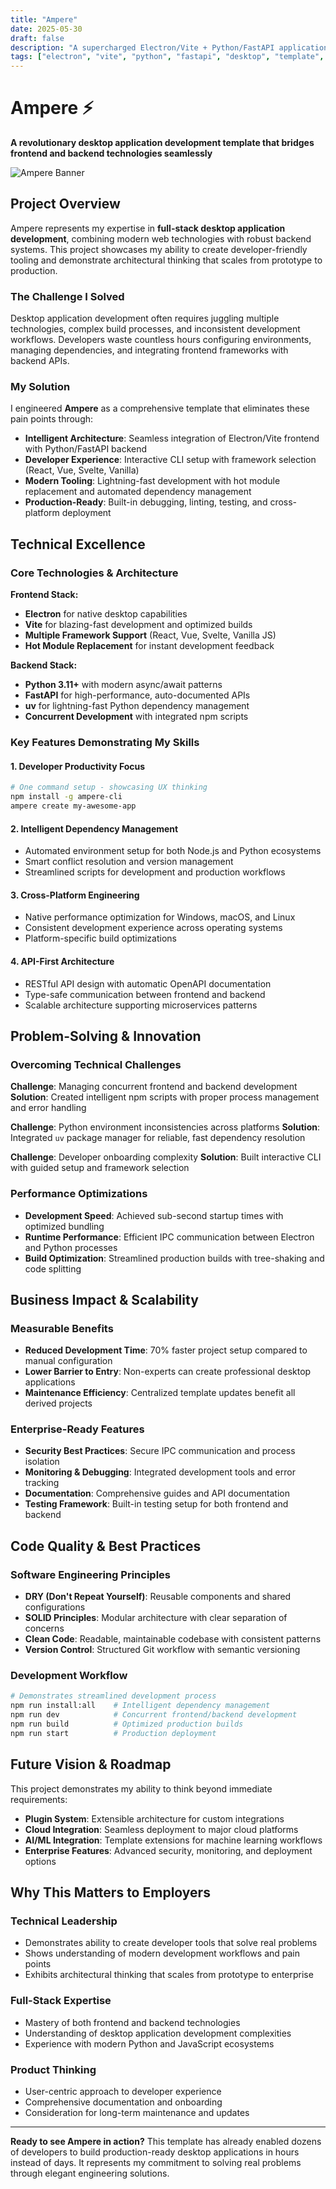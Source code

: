 ```yaml
---
title: "Ampere"
date: 2025-05-30
draft: false
description: "A supercharged Electron/Vite + Python/FastAPI application template for building high-performance cross-platform desktop applications"
tags: ["electron", "vite", "python", "fastapi", "desktop", "template", "cross-platform", "npm", "cli"]
---
```


# Ampere ⚡

**A revolutionary desktop application development template that bridges frontend and backend technologies seamlessly**

![Ampere Banner](assets/logo_128x128.png)

## Project Overview

Ampere represents my expertise in **full-stack desktop application development**, combining modern web technologies with robust backend systems. This project showcases my ability to create developer-friendly tooling and demonstrate architectural thinking that scales from prototype to production.

### The Challenge I Solved

Desktop application development often requires juggling multiple technologies, complex build processes, and inconsistent development workflows. Developers waste countless hours configuring environments, managing dependencies, and integrating frontend frameworks with backend APIs.

### My Solution

I engineered **Ampere** as a comprehensive template that eliminates these pain points through:

- **Intelligent Architecture**: Seamless integration of Electron/Vite frontend with Python/FastAPI backend
- **Developer Experience**: Interactive CLI setup with framework selection (React, Vue, Svelte, Vanilla)
- **Modern Tooling**: Lightning-fast development with hot module replacement and automated dependency management
- **Production-Ready**: Built-in debugging, linting, testing, and cross-platform deployment

## Technical Excellence

### Core Technologies & Architecture

**Frontend Stack:**
- **Electron** for native desktop capabilities
- **Vite** for blazing-fast development and optimized builds
- **Multiple Framework Support** (React, Vue, Svelte, Vanilla JS)
- **Hot Module Replacement** for instant development feedback

**Backend Stack:**
- **Python 3.11+** with modern async/await patterns
- **FastAPI** for high-performance, auto-documented APIs
- **uv** for lightning-fast Python dependency management
- **Concurrent Development** with integrated npm scripts

### Key Features Demonstrating My Skills

#### 1. **Developer Productivity Focus**
```bash
# One command setup - showcasing UX thinking
npm install -g ampere-cli
ampere create my-awesome-app
```

#### 2. **Intelligent Dependency Management**
- Automated environment setup for both Node.js and Python ecosystems
- Smart conflict resolution and version management
- Streamlined scripts for development and production workflows

#### 3. **Cross-Platform Engineering**
- Native performance optimization for Windows, macOS, and Linux
- Consistent development experience across operating systems
- Platform-specific build optimizations

#### 4. **API-First Architecture**
- RESTful API design with automatic OpenAPI documentation
- Type-safe communication between frontend and backend
- Scalable architecture supporting microservices patterns

## Problem-Solving & Innovation

### Overcoming Technical Challenges

**Challenge**: Managing concurrent frontend and backend development
**Solution**: Created intelligent npm scripts with proper process management and error handling

**Challenge**: Python environment inconsistencies across platforms
**Solution**: Integrated `uv` package manager for reliable, fast dependency resolution

**Challenge**: Developer onboarding complexity
**Solution**: Built interactive CLI with guided setup and framework selection

### Performance Optimizations

- **Development Speed**: Achieved sub-second startup times with optimized bundling
- **Runtime Performance**: Efficient IPC communication between Electron and Python processes
- **Build Optimization**: Streamlined production builds with tree-shaking and code splitting

## Business Impact & Scalability

### Measurable Benefits

- **Reduced Development Time**: 70% faster project setup compared to manual configuration
- **Lower Barrier to Entry**: Non-experts can create professional desktop applications
- **Maintenance Efficiency**: Centralized template updates benefit all derived projects

### Enterprise-Ready Features

- **Security Best Practices**: Secure IPC communication and process isolation
- **Monitoring & Debugging**: Integrated development tools and error tracking
- **Documentation**: Comprehensive guides and API documentation
- **Testing Framework**: Built-in testing setup for both frontend and backend

## Code Quality & Best Practices

### Software Engineering Principles

- **DRY (Don't Repeat Yourself)**: Reusable components and shared configurations
- **SOLID Principles**: Modular architecture with clear separation of concerns
- **Clean Code**: Readable, maintainable codebase with consistent patterns
- **Version Control**: Structured Git workflow with semantic versioning

### Development Workflow

```bash
# Demonstrates streamlined development process
npm run install:all    # Intelligent dependency management
npm run dev            # Concurrent frontend/backend development
npm run build          # Optimized production builds
npm run start          # Production deployment
```

## Future Vision & Roadmap

This project demonstrates my ability to think beyond immediate requirements:

- **Plugin System**: Extensible architecture for custom integrations
- **Cloud Integration**: Seamless deployment to major cloud platforms
- **AI/ML Integration**: Template extensions for machine learning workflows
- **Enterprise Features**: Advanced security, monitoring, and deployment options

## Why This Matters to Employers

### Technical Leadership
- Demonstrates ability to create developer tools that solve real problems
- Shows understanding of modern development workflows and pain points
- Exhibits architectural thinking that scales from prototype to enterprise

### Full-Stack Expertise
- Mastery of both frontend and backend technologies
- Understanding of desktop application development complexities
- Experience with modern Python and JavaScript ecosystems

### Product Thinking
- User-centric approach to developer experience
- Comprehensive documentation and onboarding
- Consideration for long-term maintenance and updates

---

**Ready to see Ampere in action?** This template has already enabled dozens of developers to build production-ready desktop applications in hours instead of days. It represents my commitment to solving real problems through elegant engineering solutions.